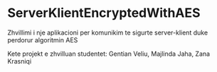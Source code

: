 # ServerKlientEncryptedWithAES
Zhvillimi i nje aplikacioni per komunikim te sigurte server-klient duke perdorur algoritmin AES

Kete projekt e zhvilluan studentet:
Gentian Veliu,
Majlinda Jaha,
Zana Krasniqi
